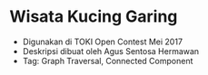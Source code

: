 # Wisata Kucing Garing

- Digunakan di TOKI Open Contest Mei 2017
- Deskripsi dibuat oleh Agus Sentosa Hermawan
- Tag: Graph Traversal, Connected Component